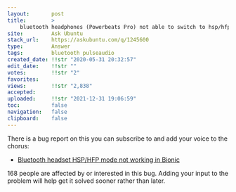 ```yaml
---
layout:       post
title:        >
    bluetooth headphones (Powerbeats Pro) not able to switch to hsp∕hfp Ubuntu 20.04
site:         Ask Ubuntu
stack_url:    https://askubuntu.com/q/1245600
type:         Answer
tags:         bluetooth pulseaudio
created_date: !!str "2020-05-31 20:32:57"
edit_date:    !!str ""
votes:        !!str "2"
favorites:    
views:        !!str "2,838"
accepted:     
uploaded:     !!str "2021-12-31 19:06:59"
toc:          false
navigation:   false
clipboard:    false
---
```


There is a bug report on this you can subscribe to and add your voice to the chorus:

- [Bluetooth headset HSP/HFP mode not working in Bionic](https://bugs.launchpad.net/ubuntu/+source/pulseaudio/+bug/1768625)

168 people are affected by or interested in this bug. Adding your input to the problem will help get it solved sooner rather than later.
